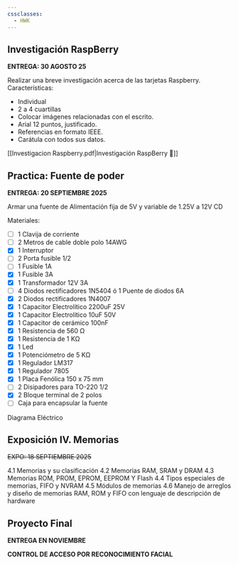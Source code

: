 ```yaml
---
cssclasses:
  - HWK
---
```


## Investigación RaspBerry
__ENTREGA: 30 AGOSTO 25__

Realizar una breve investigación acerca de las tarjetas Raspberry.  
Características:  
- Individual 
- 2 a 4 cuartillas  
- Colocar imágenes relacionadas con el escrito.  
- Arial 12 puntos, justificado.  
- Referencias en formato IEEE.  
- Carátula con todos sus datos.

[[Investigacion Raspberry.pdf|Investigación RaspBerry 📄]]
## Practica: Fuente de poder
__ENTREGA: 20 SEPTIEMBRE 2025__

Armar una fuente de Alimentación fija de 5V y variable de 1.25V  a 12V CD

Materiales:
- [ ] 1 Clavija de corriente
- [ ] 2 Metros de cable doble polo 14AWG
- [x] 1 Interruptor
- [ ] 2 Porta fusible 1/2
- [ ] 1 Fusible 1A
- [x] 1 Fusible 3A
- [x] 1 Transformador 12V 3A
- [ ] 4 Diodos rectificadores 1N5404 ó 1 Puente de diodos 6A
- [x] 2 Diodos rectificadores 1N4007
- [x] 1 Capacitor Electrolítico 2200uF 25V
- [x] 1 Capacitor Electrolítico 10uF 50V
- [x] 1 Capacitor de cerámico 100nF
- [x] 1 Resistencia de 560 Ω
- [x] 1 Resistencia de 1 KΩ
- [x] 1 Led
- [x] 1 Potenciómetro de 5 KΩ
- [x] 1 Regulador LM317
- [x] 1 Regulador 7805
- [x] 1 Placa Fenólica 150 x 75 mm
- [ ] 2 Disipadores para TO-220 1/2
- [x] 2 Bloque terminal de 2 polos
- [ ] Caja para encapsular la fuente

Diagrama Eléctrico

## Exposición IV. Memorias
~~EXPO: 18 SEPTIEMBRE 2025~~

4.1 Memorias y su clasificación 
4.2 Memorias RAM, SRAM y DRAM 
4.3 Memorias ROM, PROM, EPROM, EEPROM Y Flash 
4.4 Tipos especiales de memorias, FIFO y NVRAM 
4.5 Módulos de memorias 
4.6 Manejo de arreglos y diseño de memorias RAM, ROM y FIFO con lenguaje de descripción de hardware

## Proyecto Final
__ENTREGA EN NOVIEMBRE__

__CONTROL DE ACCESO POR RECONOCIMIENTO FACIAL__


